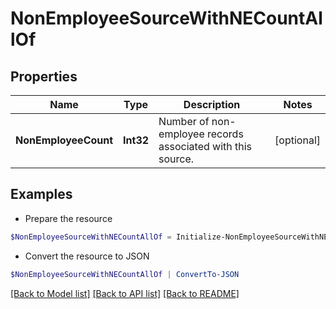 # NonEmployeeSourceWithNECountAllOf
## Properties

Name | Type | Description | Notes
------------ | ------------- | ------------- | -------------
**NonEmployeeCount** | **Int32** | Number of non-employee records associated with this source. | [optional] 

## Examples

- Prepare the resource
```powershell
$NonEmployeeSourceWithNECountAllOf = Initialize-NonEmployeeSourceWithNECountAllOf  -NonEmployeeCount 120
```

- Convert the resource to JSON
```powershell
$NonEmployeeSourceWithNECountAllOf | ConvertTo-JSON
```

[[Back to Model list]](../README.md#documentation-for-models) [[Back to API list]](../README.md#documentation-for-api-endpoints) [[Back to README]](../README.md)


